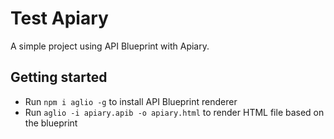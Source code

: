 # Test Apiary
A simple project using API Blueprint with Apiary.

## Getting started
- Run `npm i aglio -g` to install API Blueprint renderer
- Run `aglio -i apiary.apib -o apiary.html` to render HTML file based on the blueprint
